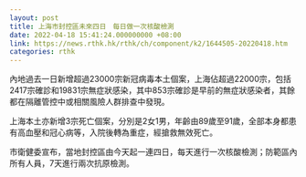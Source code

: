 ```yaml
---
layout: post
title: 上海市封控區未來四日　每日做一次核酸檢測
date: 2022-04-18 15:41:24.000000000 +08:00
link: https://news.rthk.hk/rthk/ch/component/k2/1644505-20220418.htm
categories: rthk
---
```


內地過去一日新增超過23000宗新冠病毒本土個案，上海佔超過22000宗，包括2417宗確診和19831宗無症狀感染，其中853宗確診是早前的無症狀感染者，其餘都在隔離管控中或相關風險人群排查中發現。

上海本土亦新增3宗死亡個案，分別是2女1男，年齡由89歲至91歲，全部本身都患有高血壓和冠心病等，入院後轉為重症，經搶救無效死亡。

市衛健委宣布，當地封控區由今天起一連四日，每天進行一次核酸檢測；防範區內所有人員，7天進行兩次抗原檢測。
